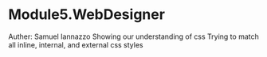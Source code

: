 # Module5.WebDesigner
Auther: Samuel Iannazzo
Showing our understanding of css
Trying to match all inline, internal, and external css styles
